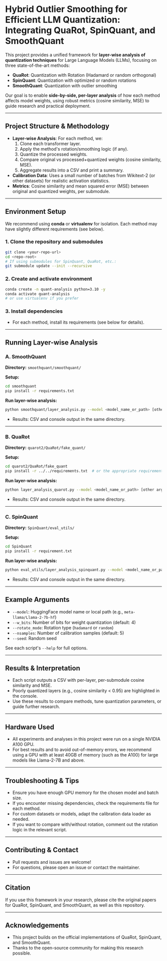 # Hybrid Outlier Smoothing for Efficient LLM Quantization: Integrating QuaRot, SpinQuant, and SmoothQuant

This project provides a unified framework for **layer-wise analysis of quantization techniques** for Large Language Models (LLMs), focusing on three state-of-the-art methods:

- **QuaRot**: Quantization with Rotation (Hadamard or random orthogonal)
- **SpinQuant**: Quantization with optimized or random rotations
- **SmoothQuant**: Quantization with outlier smoothing

Our goal is to enable **side-by-side, per-layer analysis** of how each method affects model weights, using robust metrics (cosine similarity, MSE) to guide research and practical deployment.

---

## Project Structure & Methodology

- **Layer-wise Analysis**: For each method, we:
  1. Clone each transformer layer.
  2. Apply the method's rotation/smoothing logic (if any).
  3. Quantize the processed weights.
  4. Compare original vs processed+quantized weights (cosine similarity, MSE).
  5. Aggregate results into a CSV and print a summary.
- **Calibration Data**: Uses a small number of batches from Wikitext-2 (or other datasets) for realistic activation statistics.
- **Metrics**: Cosine similarity and mean squared error (MSE) between original and quantized weights, per submodule.

---

## Environment Setup

We recommend using **conda** or **virtualenv** for isolation. Each method may have slightly different requirements (see below).

### 1. Clone the repository and submodules
```bash
git clone <your-repo-url>
cd <repo-root>
# If using submodules for SpinQuant, QuaRot, etc.:
git submodule update --init --recursive
```

### 2. Create and activate environment
```bash
conda create -n quant-analysis python=3.10 -y
conda activate quant-analysis
# or use virtualenv if you prefer
```

### 3. Install dependencies
- For each method, install its requirements (see below for details).

---

## Running Layer-wise Analysis

### **A. SmoothQuant**

**Directory:** `smoothquant/smoothquant/`

**Setup:**
```bash
cd smoothquant
pip install -r requirements.txt
```

**Run layer-wise analysis:**
```bash
python smoothquant/layer_analysis.py --model <model_name_or_path> [other args]
```
- Results: CSV and console output in the same directory.

---

### **B. QuaRot**

**Directory:** `quarot2/QuaRot/fake_quant/`

**Setup:**
```bash
cd quarot2/QuaRot/fake_quant
pip install -r ../../requirements.txt  # or the appropriate requirements file
```

**Run layer-wise analysis:**
```bash
python layer_analysis_quarot.py --model <model_name_or_path> [other args]
```
- Results: CSV and console output in the same directory.

---

### **C. SpinQuant**

**Directory:** `SpinQuant/eval_utils/`

**Setup:**
```bash
cd SpinQuant
pip install -r requirement.txt
```

**Run layer-wise analysis:**
```bash
python eval_utils/layer_analysis_spinquant.py --model <model_name_or_path> [other args]
```
- Results: CSV and console output in the same directory.

---

## Example Arguments
- `--model`: HuggingFace model name or local path (e.g., `meta-llama/Llama-2-7b-hf`)
- `--w_bits`: Number of bits for weight quantization (default: 4)
- `--rotate_mode`: Rotation type (`hadamard` or `random`)
- `--nsamples`: Number of calibration samples (default: 5)
- `--seed`: Random seed

See each script's `--help` for full options.

---

## Results & Interpretation
- Each script outputs a CSV with per-layer, per-submodule cosine similarity and MSE.
- Poorly quantized layers (e.g., cosine similarity < 0.95) are highlighted in the console.
- Use these results to compare methods, tune quantization parameters, or guide further research.

---

## Hardware Used
- All experiments and analyses in this project were run on a single NVIDIA A100 GPU.
- For best results and to avoid out-of-memory errors, we recommend using a GPU with at least 40GB of memory (such as the A100) for large models like Llama-2-7B and above.

---

## Troubleshooting & Tips
- Ensure you have enough GPU memory for the chosen model and batch size.
- If you encounter missing dependencies, check the requirements file for each method.
- For custom datasets or models, adapt the calibration data loader as needed.
- If you want to compare with/without rotation, comment out the rotation logic in the relevant script.

---

## Contributing & Contact
- Pull requests and issues are welcome!
- For questions, please open an issue or contact the maintainer.

---

## Citation
If you use this framework in your research, please cite the original papers for QuaRot, SpinQuant, and SmoothQuant, as well as this repository.

---

## Acknowledgements
- This project builds on the official implementations of QuaRot, SpinQuant, and SmoothQuant.
- Thanks to the open-source community for making this research possible. 